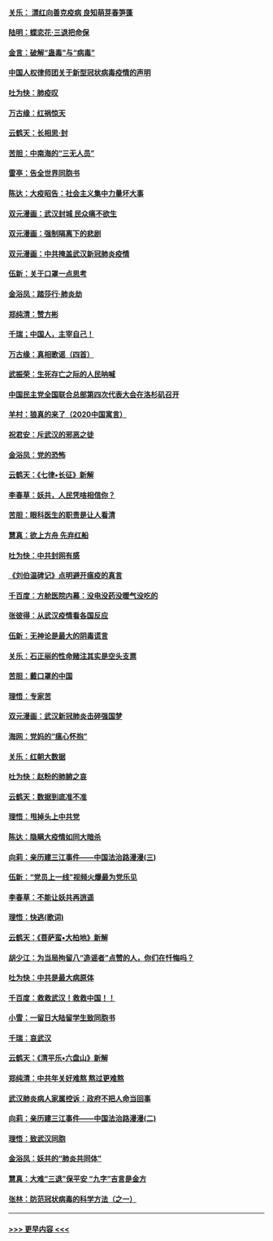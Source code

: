 #### [关乐： 漂红向善克疫病 良知萌芽春笋蓬](../pages/nsc993/n11865710.md?t=02140131) 
#### [陆明：蝶恋花‧三退把命保](../pages/nsc993/n11865673.md?t=02140131) 
#### [金言：破解“蛊毒”与“病毒”](../pages/nsc993/n11864103.md?t=02140131) 
#### [中国人权律师团关于新型冠状病毒疫情的声明](../pages/nsc993/n11864249.md?t=02140131) 
#### [吐为快：肺疫叹](../pages/nsc993/n11864027.md?t=02140131) 
#### [万古缘：红祸惊天](../pages/nsc993/n11864079.md?t=02140131) 
#### [云鹤天：长相思‧封](../pages/nsc993/n11864006.md?t=02140131) 
#### [苦胆：中南海的“三无人员”](../pages/nsc993/n11862997.md?t=02140131) 
#### [雷亭：告全世界同胞书](../pages/nsc993/n11862572.md?t=02140131) 
#### [陈达：大疫昭告：社会主义集中力量坏大事](../pages/nsc993/n11859419.md?t=02140131) 
#### [双元漫画：武汉封城 民众痛不欲生](../pages/nsc993/n11859287.md?t=02140131) 
#### [双元漫画：强制隔离下的悲剧](../pages/nsc993/n11859244.md?t=02140131) 
#### [双元漫画：中共掩盖武汉新冠肺炎疫情](../pages/nsc993/n11858249.md?t=02140131) 
#### [伍新：关于口罩一点思考](../pages/nsc993/n11859195.md?t=02140131) 
#### [金浴凤：踏莎行‧肺炎劫](../pages/nsc993/n11858227.md?t=02140131) 
#### [郑纯清：赞方彬](../pages/nsc993/n11856803.md?t=02140131) 
#### [千瑞；中国人，主宰自己！](../pages/nsc993/n11856793.md?t=02140131) 
#### [万古缘：真相歌谣（四首）](../pages/nsc993/n11856263.md?t=02140131) 
#### [武振荣：生死存亡之际的人民呐喊](../pages/nsc993/n11856256.md?t=02140131) 
#### [中国民主党全国联合总部第四次代表大会在洛杉矶召开](../pages/nsc993/n11856344.md?t=02140131) 
#### [羊村：狼真的来了（2020中国寓言）](../pages/nsc993/n11856229.md?t=02140131) 
#### [祝君安：斥武汉的邪恶之徒](../pages/nsc993/n11855861.md?t=02140131) 
#### [金浴凤：党的恐怖](../pages/nsc993/n11855849.md?t=02140131) 
#### [云鹤天：《七律▪长征》新解](../pages/nsc993/n11855479.md?t=02140131) 
#### [李春草：妖共，人民凭啥相信你？](../pages/nsc993/n11855196.md?t=02140131) 
#### [苦胆：眼科医生的职责是让人看清](../pages/nsc993/n11853840.md?t=02140131) 
#### [慧真：欲上方舟 先弃红船](../pages/nsc993/n11853483.md?t=02140131) 
#### [吐为快：中共封网有感](../pages/nsc993/n11852575.md?t=02140131) 
#### [《刘伯温碑记》点明避开瘟疫的真言](../pages/nsc993/n11852128.md?t=02140131) 
#### [千百度：方舱医院内幕：没电没药没暖气没吃的](../pages/nsc993/n11850211.md?t=02140131) 
#### [张彼得：从武汉疫情看各国反应](../pages/nsc993/n11850102.md?t=02140131) 
#### [伍新：无神论是最大的阴毒谎言](../pages/nsc993/n11846129.md?t=02140131) 
#### [关乐：石正丽的性命赌注其实是空头支票](../pages/nsc993/n11846109.md?t=02140131) 
#### [苦胆：戴口罩的中国](../pages/nsc993/n11845576.md?t=02140131) 
#### [理悟：专家苦](../pages/nsc993/n11845564.md?t=02140131) 
#### [双元漫画：武汉新冠肺炎击碎强国梦](../pages/nsc993/n11843320.md?t=02140131) 
#### [海网：党妈的“瘟心怀抱”](../pages/nsc993/n11840740.md?t=02140131) 
#### [关乐：红朝大数据](../pages/nsc993/n11840675.md?t=02140131) 
#### [吐为快：赵粉的肺腑之哀](../pages/nsc993/n11840618.md?t=02140131) 
#### [云鹤天：数据到底准不准](../pages/nsc993/n11840325.md?t=02140131) 
#### [理悟：甩掉头上中共党](../pages/nsc993/n11838826.md?t=02140131) 
#### [陈达：隐瞒大疫情如同大暗杀](../pages/nsc993/n11838771.md?t=02140131) 
#### [向莉：亲历建三江事件——中国法治路漫漫(三)](../pages/nsc993/n11831825.md?t=02140131) 
#### [伍新：“党员上一线”视频火爆最为党乐见](../pages/nsc993/n11838200.md?t=02140131) 
#### [李春草：不能让妖共再逍遥](../pages/nsc993/n11838102.md?t=02140131) 
#### [理悟：快逃(歌词)](../pages/nsc993/n11838083.md?t=02140131) 
#### [云鹤天：《菩萨蛮▪大柏地》新解](../pages/nsc993/n11838059.md?t=02140131) 
#### [胡少江：为当局拘留八“造谣者”点赞的人，你们在忏悔吗？](../pages/nsc993/n11836801.md?t=02140131) 
#### [吐为快：中共是最大病原体](../pages/nsc993/n11836748.md?t=02140131) 
#### [千百度：救救武汉！救救中国！！](../pages/nsc993/n11836145.md?t=02140131) 
#### [小雪：一留日大陆留学生致同胞书](../pages/nsc993/n11834624.md?t=02140131) 
#### [千瑞：哀武汉](../pages/nsc993/n11833647.md?t=02140131) 
#### [云鹤天：《清平乐▪六盘山》新解](../pages/nsc993/n11833611.md?t=02140131) 
#### [郑纯清：中共年关好难熬 熬过更难熬](../pages/nsc993/n11833489.md?t=02140131) 
#### [武汉肺炎病人家属控诉：政府不把人命当回事](../pages/nsc993/n11833205.md?t=02140131) 
#### [向莉：亲历建三江事件——中国法治路漫漫(二)](../pages/nsc993/n11829102.md?t=02140131) 
#### [理悟：致武汉同胞](../pages/nsc993/n11831522.md?t=02140131) 
#### [金浴凤：妖共的“肺炎共同体”](../pages/nsc993/n11829448.md?t=02140131) 
#### [慧真：大难“三退”保平安 “九字”吉言是金方](../pages/nsc993/n11829501.md?t=02140131) 
#### [张林：防范冠状病毒的科学方法（之一）](../pages/nsc993/n11828618.md?t=02140131) 

----
#### [ >>> 更早内容 <<< ](../indexes/nsc993-earlier.md)
